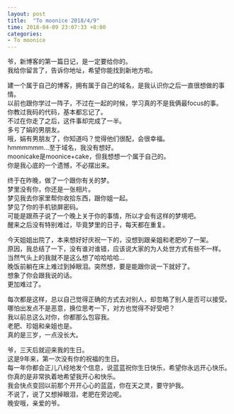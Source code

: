 ```yaml
---
layout: post
title:  "To moonice 2018/4/9"
time: 2018-04-09 23:07:33 +8:00
categories: 
- To moonice
---
```


爷，新博客的第一篇日记，是一定要给你的。  
我给你留言了，告诉你地址，希望你能找到新地方啦。


建一个属于自己的博客，拥有属于自己的域名，是我认识你之后一直很想做的事情。  
以前也跟你学过一阵子，不过在一起的时候，学习真的不是我俩最focus的事。  
你教过我码的代码，基本都忘记了。  
不过在你走了之后，这件事却完成了一半。  
多亏了娟的男朋友。  
哦，娟有男朋友了，你知道吗？觉得他们很配，会很幸福。  
hmmmmmm...至于域名，我没有想好。  
moonicake是moonice+cake，但我想想一个属于自己的。  
你是我心底的一个遗憾，不必摆出来。


终于在昨晚，做了一个跟你有关的梦。  
梦里没有你，你还是一张相片。  
梦见我去你家里帮你收拾东西，跟你姐一起。  
梦见了你的手机锁屏密码。  
可能是跟燕子说了一个晚上关于你的事情，所以才会有这样的梦境吧。  
醒来之后没有特别难过，毕竟梦里的日子，每天都在重复。


今天姐姐出院了，本来想好好庆祝一下的，没想到跟亲姐和老肥吵了一架。  
原因，我总结了一下，没有谁对谁错，应该说大家的为人处世方式有些不一样。  
当然气头上的我就不是这么想了哈哈哈哈...  
晚饭前躺在床上难过到掉眼泪。突然想，要是能跟你说一下就好了。  
想象了你会跟我说的话。  
更加难过了。


每次都是这样，总以自己觉得正确的方式去对别人，却忽略了别人是否可以接受。  
哪怕出发点不是恶意，换位思考一下，对方也觉得不好受吧？  
我以前总这么对你，你都那么包容我。  
老肥、珍姐和亲姐也是。  
真的是三岁，一点没长大。


爷，三天后就迎来我的生日。  
这是9年来，第一次没有你的祝福的生日。  
每一年你都会正儿八经地发个信息，说蓝蓝祝你生日快乐，希望你永远开心快乐。  
你真的是非常执着地希望我开心和快乐。  
我会快点变回以前那个开开心心的蓝蓝，你在天之灵，要守护我。  
不说了，说了又想掉眼泪，老肥在旁边呢。  
晚安哦，亲爱的爷。